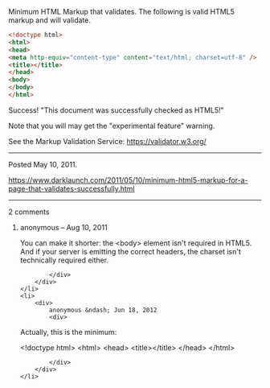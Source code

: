 Minimum HTML Markup that validates. The following is valid HTML5 markup and will validate.

```html
<!doctype html>
<html>
<head>
<meta http-equiv="content-type" content="text/html; charset=utf-8" />
<title></title>
</head>
<body>
</body>
</html>
```

Success! "This document was successfully checked as HTML5!"

Note that you will may get the "experimental feature" warning.

See the Markup Validation Service:
https://validator.w3.org/

---

Posted May 10, 2011.

https://www.darklaunch.com/2011/05/10/minimum-html5-markup-for-a-page-that-validates-successfully.html

---

2 comments

<ol>
    <li>
        <div>
            anonymous &ndash; Aug 10, 2011
            <div>

You can make it shorter: the &lt;body&gt; element isn't required in HTML5. And if your server is emitting the correct headers, the charset isn't technically required either.

            </div>
        </div>
    </li>
    <li>
        <div>
            anonymous &ndash; Jun 18, 2012
            <div>

Actually, this is the minimum:

&lt;!doctype html&gt;
&lt;html&gt;
&lt;head&gt;
&lt;title&gt;&lt;/title&gt;
&lt;/head&gt;
&lt;/html&gt;

            </div>
        </div>
    </li>
</ol>
